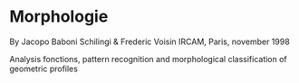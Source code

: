 # Morphologie

By Jacopo Baboni Schilingi & Frederic Voisin
IRCAM, Paris, november 1998

Analysis fonctions, pattern recognition and morphological classification of geometric profiles
